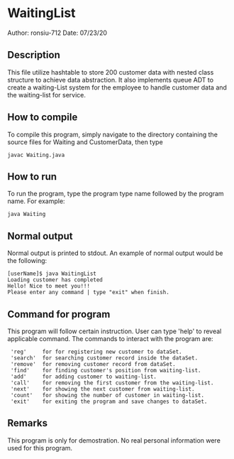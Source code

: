 # WaitingList 
Author: ronsiu-712
Date:   07/23/20

Description
-----------


This file utilize hashtable to store 200 customer data with nested class structure to achieve data abstraction. 
It also implements queue ADT to create a waiting-List system for the employee to handle customer data and the waiting-list for service.


How to compile
--------------
To compile this program, simply navigate to the directory containing the source files for Waiting and CustomerData, then type 
    
    javac Waiting.java

How to run
----------
To run the program, type the program type name followed by the program name. 
For example:

    java Waiting

Normal output
-------------
Normal output is printed to stdout. An example of normal output would be the following:
    
    [userName]$ java WaitingList 
    Loading customer has completed
    Hello! Nice to meet you!!!
    Please enter any command | type "exit" when finish.



Command for program
-------------------
This program will follow certain instruction. User can type 'help' to reveal applicable command. 
The commands to interact with the program are:
   
     'reg'     for for registering new customer to dataSet. 
     'search'  for searching customer record inside the dataSet. 
     'remove'  for removing customer record from dataSet. 
     'find'    for finding customer's position from waiting-list. 
     'add'     for adding customer to waiting-list.  
     'call'    for removing the first customer from the waiting-list.    
     'next'    for showing the next customer from waiting-list. 
     'count'   for showing the number of customer in waiting-list. 
     'exit'    for exiting the program and save changes to dataSet. 

Remarks
-------
This program is only for demostration. No real personal information were used for this program. 

